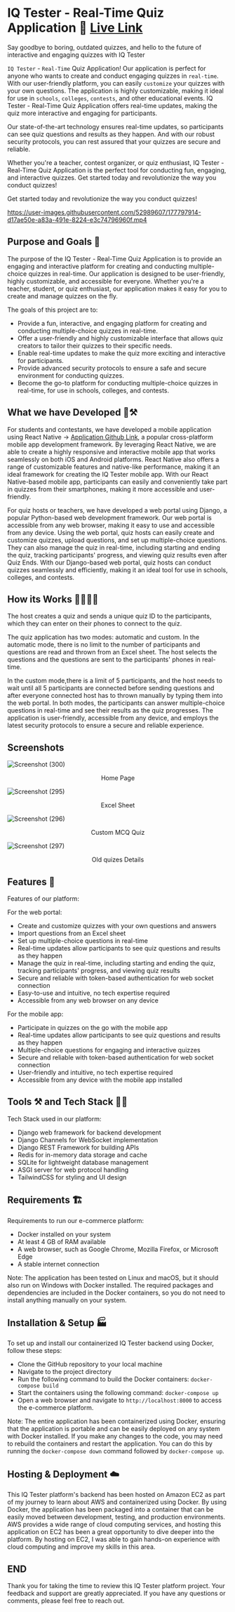 # IQ Tester - Real-Time Quiz Application   🔗 [Live Link](http://65.2.190.143:8000/)

Say goodbye to boring, outdated quizzes, and hello to the future of interactive and engaging quizzes with IQ Tester

`IQ Tester` - `Real-Time` Quiz Application! Our application is perfect for anyone who wants to create and conduct engaging quizzes in `real-time`. 
With our user-friendly platform, you can easily `customize` your quizzes with your own questions. 
The application is highly customizable, making it ideal for use in `schools`, `colleges`, `contests`, and other educational events. 
IQ Tester - Real-Time Quiz Application offers real-time updates, making the quiz more interactive and engaging for participants. 

Our state-of-the-art technology ensures real-time updates, so participants can see quiz questions and results as they happen. And with our robust security protocols, you can rest assured that your quizzes are secure and reliable.

Whether you're a teacher, contest organizer, or quiz enthusiast, IQ Tester - Real-Time Quiz Application is the perfect tool for conducting fun, engaging, and interactive quizzes. Get started today and revolutionize the way you conduct quizzes!

Get started today and revolutionize the way you conduct quizzes!

https://user-images.githubusercontent.com/52989607/177797914-d17ae50e-a83a-491e-8224-e3c74796960f.mp4

## Purpose and Goals 🎯

The purpose of the IQ Tester - Real-Time Quiz Application is to provide an engaging and interactive platform for creating and conducting multiple-choice quizzes in real-time. 
Our application is designed to be user-friendly, highly customizable, and accessible for everyone. Whether you're a teacher, student, or quiz enthusiast, 
our application makes it easy for you to create and manage quizzes on the fly.

The goals of this project are to:

- Provide a fun, interactive, and engaging platform for creating and conducting multiple-choice quizzes in real-time.
- Offer a user-friendly and highly customizable interface that allows quiz creators to tailor their quizzes to their specific needs.
- Enable real-time updates to make the quiz more exciting and interactive for participants.
- Provide advanced security protocols to ensure a safe and secure environment for conducting quizzes.
- Become the go-to platform for conducting multiple-choice quizzes in real-time, for use in schools, colleges, and contests.

## What we have Developed 🔨⚒️

For students and contestants, we have developed a mobile application using React Native -> [Application Github Link](https://github.com/yogesh2k21/IQ-Tester-Frontend), a popular cross-platform mobile app development framework. By leveraging React Native, we are able to create a highly responsive and interactive mobile app that works seamlessly on both iOS and Android platforms. React Native also offers a range of customizable features and native-like performance, making it an ideal framework for creating the IQ Tester mobile app. With our React Native-based mobile app, participants can easily and conveniently take part in quizzes from their smartphones, making it more accessible and user-friendly.

For quiz hosts or teachers, we have developed a web portal using Django, a popular Python-based web development framework. Our web portal is accessible from any web browser, making it easy to use and accessible from any device. Using the web portal, quiz hosts can easily create and customize quizzes, upload questions, and set up multiple-choice questions. They can also manage the quiz in real-time, including starting and ending the quiz, tracking participants' progress, and viewing quiz results even after Quiz Ends. With our Django-based web portal, quiz hosts can conduct quizzes seamlessly and efficiently, making it an ideal tool for use in schools, colleges, and contests.

## How its Works 🏃‍♂️🏃‍♀️

The host creates a quiz and sends a unique quiz ID to the participants, which they can enter on their phones to connect to the quiz.

The quiz application has two modes: automatic and custom. In the automatic mode, there is no limit to the number of participants and questions are read and thrown from an Excel sheet. The host selects the questions and the questions are sent to the participants' phones in real-time. 

In the custom mode,there is a limit of 5 participants, and the host needs to wait until all 5 participants are connected before sending questions and after everyone connected host has to thrown manually by typing them into the web portal. In both modes, the participants can answer multiple-choice questions in real-time and see their results as the quiz progresses. The application is user-friendly, accessible from any device, and employs the latest security protocols to ensure a secure and reliable experience.

## Screenshots

![Screenshot (300)](https://user-images.githubusercontent.com/52989607/219969855-818c332b-f8d8-4e25-9402-48df959d3e68.png)
<p align="center">
Home Page
</p>

![Screenshot (295)](https://user-images.githubusercontent.com/52989607/219969879-867860a9-6cf8-4df7-acf0-c49ee42b2fb2.png)
<p align="center">
Excel Sheet
</p>


![Screenshot (296)](https://user-images.githubusercontent.com/52989607/219969888-9d1229f6-ba4d-4b3c-a05e-655151ced622.png)
<p align="center">
Custom MCQ Quiz
</p>


![Screenshot (297)](https://user-images.githubusercontent.com/52989607/219969899-6db8e1a1-3265-4adb-aec3-44ce5ab6b6cb.png)
<p align="center">
Old quizes Details
</p>


## Features 📜

Features of our platform:

For the web portal:

- Create and customize quizzes with your own questions and answers
- Import questions from an Excel sheet
- Set up multiple-choice questions in real-time
- Real-time updates allow participants to see quiz questions and results as they happen
- Manage the quiz in real-time, including starting and ending the quiz, tracking participants' progress, and viewing quiz results
- Secure and reliable with token-based authentication for web socket connection
- Easy-to-use and intuitive, no tech expertise required
- Accessible from any web browser on any device

For the mobile app:

- Participate in quizzes on the go with the mobile app
- Real-time updates allow participants to see quiz questions and results as they happen
- Multiple-choice questions for engaging and interactive quizzes
- Secure and reliable with token-based authentication for web socket connection
- User-friendly and intuitive, no tech expertise required
- Accessible from any device with the mobile app installed

## Tools ⚒️ and Tech Stack 🧑‍💻

Tech Stack used in our platform:

- Django web framework for backend development
- Django Channels for WebSocket implementation
- Django REST Framework for building APIs
- Redis for in-memory data storage and cache
- SQLite for lightweight database management
- ASGI server for web protocol handling
- TailwindCSS for styling and UI design

##  Requirements 🏗️

Requirements to run our e-commerce platform:

- Docker installed on your system
- At least 4 GB of RAM available
- A web browser, such as Google Chrome, Mozilla Firefox, or Microsoft Edge
- A stable internet connection

Note: The application has been tested on Linux and macOS, but it should also run on Windows with Docker installed. The required packages and dependencies are included in the Docker containers, so you do not need to install anything manually on your system.

## Installation & Setup 🏭

To set up and install our containerized IQ Tester backend using Docker, follow these steps:

- Clone the GitHub repository to your local machine
- Navigate to the project directory
- Run the following command to build the Docker containers: `docker-compose build`
- Start the containers using the following command: `docker-compose up`
- Open a web browser and navigate to `http://localhost:8000` to access the e-commerce platform.

Note: The entire application has been containerized using Docker, ensuring that the application is portable and can be easily deployed on any system with Docker installed. If you make any changes to the code, you may need to rebuild the containers and restart the application. You can do this by running the `docker-compose down` command followed by `docker-compose up`.

## Hosting & Deployment ☁️

This IQ Tester platform's backend has been hosted on Amazon EC2 as part of my journey to learn about AWS and containerized using Docker.
By using Docker, the application has been packaged into a container that can be easily moved between development, testing, and production environments.
AWS provides a wide range of cloud computing services, and hosting this application on EC2 has been a great opportunity to dive deeper into the platform. 
By hosting on EC2, I was able to gain hands-on experience with cloud computing and improve my skills in this area.

## END

Thank you for taking the time to review this IQ Tester platform project. Your feedback and support are greatly appreciated. If you have any questions or comments, please feel free to reach out.


